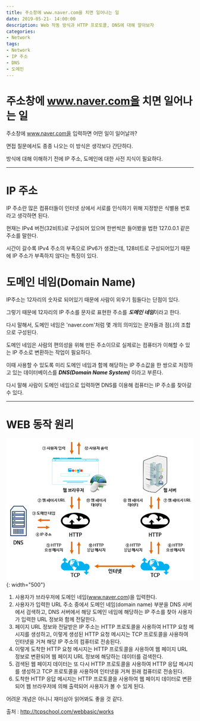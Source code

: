 ```yaml
---
title: 주소창에 www.naver.com을 치면 일어나는 일
date: 2019-05-21- 14:00:00
description: Web 작동 방식과 HTTP 프로토콜, DNS에 대해 알아보자
categories:
- Network
tags: 
- Network
- IP 주소
- DNS
- 도메인
---
```

# 주소창에 www.naver.com을 치면 일어나는 일
주소창에 www.naver.com을 입력하면 어떤 일이 일어날까?

면접 질문에서도 종종 나오는 이 방식은 생각보다 간단하다.

방식에 대해 이해하기 전에 IP 주소, 도메인에 대한 사전 지식이 필요하다.

***

# IP 주소
IP 주소란 많은 컴퓨터들이 인터넷 상에서 서로를 인식하기 위해 지정받은 식별용 번호라고 생각하면 된다.

현재는 IPv4 버전(32비트)로 구성되어 있으며 한번씩은 들어봤을 법한 127.0.0.1 같은 주소를 말한다.

시간이 갈수록 IPv4 주소의 부족으로 IPv6가 생겼는데, 128비트로 구성되어있기 때문에 IP 주소가 부족하지 않다는 특징이 있다.

# 도메인 네임(Domain Name)
IP주소는 12자리의 숫자로 되어있기 때문에 사람이 외우기 힘들다는 단점이 있다.

그렇기 때문에 12자리의 IP 주소를 문자로 표현한 주소를 ***도메인 네임***이라고 한다.

다시 말해서, 도메인 네임은 'naver.com'처럼 몇 개의 의미있는 문자들과 점(.)의 조합으로 구성된다.

도메인 네임은 사람의 편의성을 위해 만든 주소이므로 실제로는 컴퓨터가 이해할 수 있는 IP 주소로 변환하는 작업이 필요하다.

이때 사용할 수 있도록 미리 도메인 네임과 함께 해당하는 IP 주소값을 한 쌍으로 저장하고 있는 데이터베이스를 ***DNS(Domain Name System)*** 이라고 부른다.

다시 말해 사람이 도메인 네임으로 입력하면 DNS를 이용해 컴퓨터는 IP 주소를 찾아갈 수 있다.

***

# WEB 동작 원리
![web_process](/assets/images/web_process.png){: width="500"}

1. 사용자가 브라우저에 도메인 네임(www.naver.com)을 입력한다.
2. 사용자가 입력한 URL 주소 중에서 도메인 네임(domain name) 부분을 DNS 서버에서 검색하고, DNS 서버에서 해당 도메인 네임에 해당하는 IP 주소를 찾아 사용자가 입력한 URL 정보와 함께 전달한다.
3. 페이지 URL 정보와 전달받은 IP 주소는 HTTP 프로토콜을 사용하여 HTTP 요청 메시지를 생성하고, 이렇게 생성된 HTTP 요청 메시지는 TCP 프로토콜을 사용하여 인터넷을 거쳐 해당 IP 주소의 컴퓨터로 전송된다.
4. 이렇게 도착한 HTTP 요청 메시지는 HTTP 프로토콜을 사용하여 웹 페이지 URL 정보로 변환되어 웹 페이지 URL 정보에 해당하는 데이터를 검색한다.
5. 검색된 웹 페이지 데이터는 또 다시 HTTP 프로토콜을 사용하여 HTTP 응답 메시지를 생성하고 TCP 프로토콜을 사용하여 인터넷을 거쳐 원래 컴퓨터로 전송된다.
6. 도착한 HTTP 응답 메시지는 HTTP 프로토콜을 사용하여 웹 페이지 데이터로 변환되어 웹 브라우저에 의해 출력되어 사용자가 볼 수 있게 된다.


어려운 개념은 아니니 재미삼아 읽어봐도 좋을 것 같다.

출처 : <http://tcpschool.com/webbasic/works>